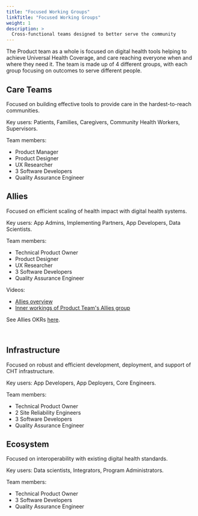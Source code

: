 ```yaml
---
title: "Focused Working Groups"
linkTitle: "Focused Working Groups"
weight: 1
description: >
  Cross-functional teams designed to better serve the community
---
```


The Product team as a whole is focused on digital health tools helping to achieve Universal Health Coverage, and care reaching everyone when and where they need it. The team is made up of 4 different groups, with each group focusing on outcomes to serve different people.

## Care Teams
Focused on building effective tools to provide care in the hardest-to-reach communities.

Key users: Patients, Families, Caregivers, Community Health Workers, Supervisors.

Team members:
- Product Manager
- Product Designer
- UX Researcher
- 3 Software Developers
- Quality Assurance Engineer

## Allies
Focused on efficient scaling of health impact with digital health systems.

Key users: App Admins, Implementing Partners, App Developers, Data Scientists.

Team members:
- Technical Product Owner
- Product Designer
- UX Researcher
- 3 Software Developers
- Quality Assurance Engineer

Videos:
- [Allies overview](https://www.youtube.com/watch?v=dsc1XMdXhXs)
- [Inner workings of Product Team's Allies group](https://www.youtube.com/watch?v=wg7rQebc9-o)

See Allies OKRs [here](https://github.com/orgs/medic/projects/112/views/12).

<br clear="all">

## Infrastructure
Focused on robust and efficient development, deployment, and support of CHT infrastructure.

Key users: App Developers, App Deployers, Core Engineers.

Team members:
- Technical Product Owner
- 2 Site Reliability Engineers
- 3 Software Developers
- Quality Assurance Engineer

## Ecosystem
Focused on interoperability with existing digital health standards.

Key users: Data scientists, Integrators, Program Administrators.

Team members:
- Technical Product Owner
- 3 Software Developers
- Quality Assurance Engineer
